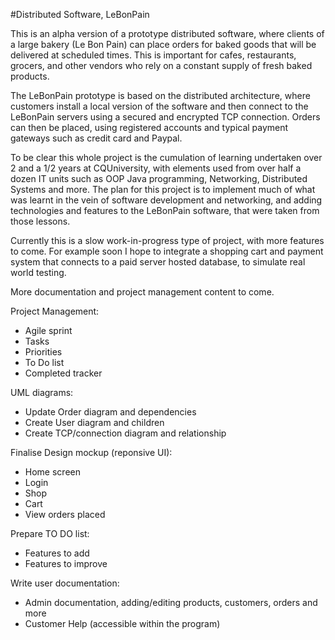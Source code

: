 #Distributed Software, LeBonPain

This is an alpha version of a prototype distributed software, where clients of a large bakery (Le Bon Pain)
can place orders for baked goods that will be delivered at scheduled times. This is important for cafes, 
restaurants, grocers, and other vendors who rely on a constant supply of fresh baked products.

The LeBonPain prototype is based on the distributed architecture, where customers install a local version 
of the software and then connect to the LeBonPain servers using a secured and encrypted TCP connection. 
Orders can then be placed, using registered accounts and typical payment gateways such as credit card and Paypal.

To be clear this whole project is the cumulation of learning undertaken over 2 and a 1/2 years at CQUniversity, with elements
used from over half a dozen IT units such as OOP Java programming, Networking, Distributed Systems and more.
The plan for this project is to implement much of what was learnt in the vein of software development and networking,
and adding technologies and features to the LeBonPain software, that were taken from those lessons.

Currently this is a slow work-in-progress type of project, with more features to come. For example soon I hope to integrate
a shopping cart and payment system that connects to a paid server hosted database, to simulate real world testing.

More documentation and project management content to come.

Project Management:
- Agile sprint
- Tasks
- Priorities
- To Do list
- Completed tracker

UML diagrams:
- Update Order diagram and dependencies
- Create User diagram and children
- Create TCP/connection diagram and relationship

Finalise Design mockup (reponsive UI):
- Home screen
- Login
- Shop
- Cart
- View orders placed

Prepare TO DO list:
- Features to add
- Features to improve

Write user documentation:
- Admin documentation, adding/editing products, customers, orders and more
- Customer Help (accessible within the program)
